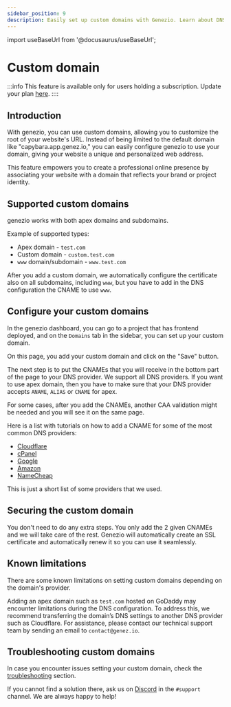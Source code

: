 ```yaml
---
sidebar_position: 9
description: Easily set up custom domains with Genezio. Learn about DNS configurations, SSL certificates, and supported domain types
---
```


import useBaseUrl from '@docusaurus/useBaseUrl';

# Custom domain

<head>
  <title>Custom domain | Genezio Documentation</title>
</head>
<!-- :::info -->

:::info
This feature is available only for users holding a subscription. Update your plan [here](https://app.genez.io/billing?plans_modal=true).
::::

<!-- ::: -->

## Introduction

With genezio, you can use custom domains, allowing you to customize the root of your website's URL. Instead of being limited to the default domain like "capybara.app.genez.io," you can easily configure genezio to use your domain, giving your website a unique and personalized web address.

This feature empowers you to create a professional online presence by associating your website with a domain that reflects your brand or project identity.

## Supported custom domains <a href="#supported-custom-domains" id="supported-custom-domains"></a>

genezio works with both apex domains and subdomains.

Example of supported types:

- Apex domain - `test.com`
- Custom domain - `custom.test.com`&#x20;
- `www` domain/subdomain - `www.test.com`

After you add a custom domain, we automatically configure the certificate also on all subdomains, including `www`, but you have to add in the DNS configuration the CNAME to use `www`.

## Configure your custom domains <a href="#supported-custom-domains" id="supported-custom-domains"></a>

In the genezio dashboard, you can go to a project that has frontend deployed, and on the `Domains` tab in the sidebar, you can set up your custom domain.

On this page, you add your custom domain and click on the "Save" button.

The next step is to put the CNAMEs that you will receive in the bottom part of the page to your DNS provider. We support all DNS providers. If you want to use apex domain, then you have to make sure that your DNS provider accepts `ANAME`, `ALIAS` or `CNAME` for apex.

For some cases, after you add the CNAMEs, another CAA validation might be needed and you will see it on the same page.

Here is a list with tutorials on how to add a CNAME for some of the most common DNS providers:

- [Cloudflare](https://community.cloudflare.com/t/how-do-i-add-a-cname-record/59)
- [cPanel](https://docs.cpanel.net/cpanel/domains/zone-editor/)
- [Google](https://support.google.com/a/answer/47283?hl=en)
- [Amazon](https://docs.aws.amazon.com/Route53/latest/DeveloperGuide/resource-record-sets-creating.html)
- [NameCheap](https://www.namecheap.com/support/knowledgebase/article.aspx/9646/2237/how-to-create-a-cname-record-for-your-domain/)

This is just a short list of some providers that we used.

## Securing the custom domain <a href="#securing-the-custom-domain-for-your-github-pages-site" id="securing-the-custom-domain-for-your-github-pages-site"></a>

You don't need to do any extra steps. You only add the 2 given CNAMEs and we will take care of the rest. Genezio will automatically create an SSL certificate and automatically renew it so you can use it seamlessly.

## Known limitations

There are some known limitations on setting custom domains depending on the domain's provider. &#x20;

Adding an apex domain such as `test.com` hosted on GoDaddy may encounter limitations during the DNS configuration. To address this, we recommend transferring the domain’s DNS settings to another DNS provider such as Cloudflare. For assistance, please contact our technical support team by sending an email to `contact@genez.io`.

## Troubleshooting custom domains <a href="#title-h1" id="title-h1"></a>

In case you encounter issues setting your custom domain, check the [troubleshooting](/docs/troubleshooting "mention") section.

If you cannot find a solution there, ask us on [Discord](https://discord.com/invite/uc9H5YKjXv) in the `#support` channel. We are always happy to help!
